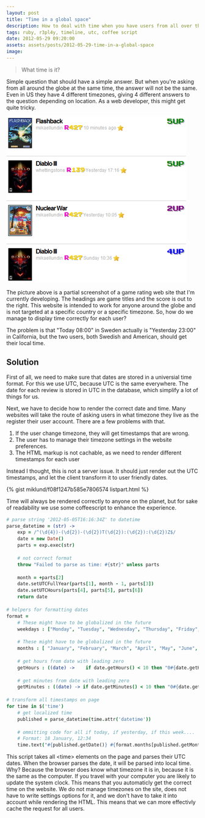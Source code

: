 ```yaml
---
layout: post
title: "Time in a global space"
description: How to deal with time when you have users from all over the world using the same system. Time is subjective to the person that is using your system right now.
tags: ruby, r3pl4y, timeline, utc, coffee script
date: 2012-05-29 09:20:00
assets: assets/posts/2012-05-29-time-in-a-global-space
image: 
---
```


> What time is it?

Simple question that should have a simple answer. But when you're asking from all around the globe at the same time, the answer will not be the same. Even in US they have 4 different timezones, giving 4 different answers to the question depending on location. As a web developer, this might get quite tricky.

![R3PL4Y timeline](/assets/posts/2012-05-29-time-in-a-global-space/r3pl4y_timeline.png)

The picture above is a partial screenshot of a game rating web site that I'm currently developing. The headings are game titles and the score is out to the right. This website is intended to work for anyone around the globe and is not targeted at a specific country or a specific timezone. So, how do we manage to display time correctly for each user?

The problem is that "Today 08:00" in Sweden actually is "Yesterday 23:00" in California, but the two users, both Swedish and American, should get their local time.

## Solution

First of all, we need to make sure that dates are stored in a universial time format. For this we use UTC, because UTC is the same everywhere. The date for each review is stored in UTC in the database, which simplify a lot of things for us.

Next, we have to decide how to render the correct date and time. Many websites will take the route of asking users in what timezone they live as the register their user account. There are a few problems with that.

1. If the user change timezone, they will get timestamps that are wrong.
2. The user has to manage their timezone settings in the website preferences.
3. The HTML markup is not cachable, as we need to render different timestamps for each user

Instead I thought, this is not a server issue. It should just render out the UTC timestamps, and let the client transform it to user friendly dates.

{% gist miklund/f08f1247b585e7806574 listpart.html %}

Time will always be rendered correctly to anyone on the planet, but for sake of readability we use some coffeescript to enhance the experience.

```coffee
# parse string '2012-05-05T16:16:34Z' to datetime
parse_datetime = (str) ->
    exp = /^(\d{4})-(\d{2})-(\d{2})T(\d{2}):(\d{2}):(\d{2})Z$/
    date = new Date()
    parts = exp.exec(str)
 
    # not correct format
    throw "Failed to parse as time: #{str}" unless parts
 
    month = +parts[2]
    date.setUTCFullYear(parts[1], month - 1, parts[3])
    date.setUTCHours(parts[4], parts[5], parts[6])
    return date
 
# helpers for formatting dates
format =
    # These might have to be globalized in the future
    weekdays : ["Monday", "Tuesday", "Wednesday", "Thursday", "Friday", "Saturday", "Sunday"],
 
    # These might have to be globalized in the future
    months : [ "January", "February", "March", "April", "May", "June", "July", "August", "September", "October", "November", "December" ],
 
    # get hours from date with leading zero
    getHours : ((date) ->    if date.getHours() < 10 then "0#{date.getHours()}" else "#{date.getHours()}"),
 
    # get minutes from date with leading zero
    getMinutes : ((date) -> if date.getMinutes() < 10 then "0#{date.getMinutes()}" else "#{date.getMinutes()}"),
     
# transform all timestamps on page
for time in $('time')
    # get localized time
    published = parse_datetime(time.attr('datetime'))
     
    # ommitting code for all if today, if yesterday, if this week....
    # Format: 18 January, 12:34 
    time.text("#{published.getDate()} #{format.months[published.getMonth()]} #{published.getFullYear()}, #{format.getHours(published)}:#{format.getMinutes(published)}")
```

This script takes all &lt;time&gt; elements on the page and parses their UTC dates. When the browser parses the date, it will be parsed into local time. Why? Because the browser does know what timezone it is in, because it is the same as the computer. If you travel with your computer you are likely to update the system clock. This means that you automaticly get the correct time on the website. We do not manage timezones on the site, does not have to write settings options for it, and we don't have to take it into account while rendering the HTML. This means that we can more effectivly cache the request for all users.


